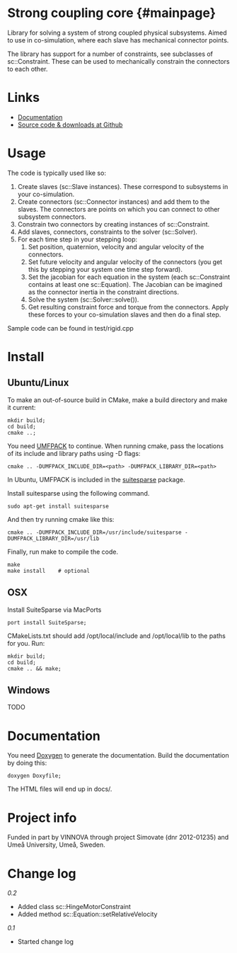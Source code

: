 Strong coupling core                                                 {#mainpage}
====================

Library for solving a system of strong coupled physical subsystems. Aimed to use
in co-simulation, where each slave has mechanical connector points.

The library has support for a number of constraints, see subclasses of
sc::Constraint. These can be used to mechanically constrain the connectors
to each other.

# Links
* [Documentation](http://umitresearchlab.github.io/strong-coupling-core/docs)
* [Source code & downloads at Github](http://github.com/umitresearchlab/strong-coupling-core)

# Usage

The code is typically used like so:

1.  Create slaves (sc::Slave instances). These correspond to subsystems in your
    co-simulation.
2.  Create connectors (sc::Connector instances) and add them to the slaves. The
    connectors are points on which you can connect to other subsystem connectors.
3.  Constrain two connectors by creating instances of sc::Constraint.
4.  Add slaves, connectors, constraints to the solver (sc::Solver).
5.  For each time step in your stepping loop:
    1.  Set position, quaternion, velocity and angular velocity of the connectors.
    2.  Set future velocity and angular velocity of the connectors (you get this
        by stepping your system one time step forward).
    3.  Set the jacobian for each equation in the system (each sc::Constraint
        contains at least one sc::Equation). The Jacobian can be imagined as the
        connector inertia in the constraint directions.
    4.  Solve the system (sc::Solver::solve()).
    5.  Get resulting constraint force and torque from the connectors. Apply
        these forces to your co-simulation slaves and then do a final step.

Sample code can be found in test/rigid.cpp

# Install

## Ubuntu/Linux

To make an out-of-source build in CMake, make a build directory and make it current:

    mkdir build;
    cd build;
    cmake ..;

You need [UMFPACK](http://www.cise.ufl.edu/research/sparse/umfpack/) to continue.
When running cmake, pass the locations of its include and library paths using -D
flags:

    cmake .. -DUMFPACK_INCLUDE_DIR=<path> -DUMFPACK_LIBRARY_DIR=<path>

In Ubuntu, UMFPACK is included in the
[suitesparse](https://launchpad.net/ubuntu/+source/suitesparse) package.

Install suitesparse using the following command.

    sudo apt-get install suitesparse

And then try running cmake like this:

    cmake .. -DUMFPACK_INCLUDE_DIR=/usr/include/suitesparse -DUMFPACK_LIBRARY_DIR=/usr/lib

Finally, run make to compile the code.

    make
    make install    # optional

## OSX
Install SuiteSparse via MacPorts

    port install SuiteSparse;

CMakeLists.txt should add /opt/local/include and /opt/local/lib to the paths for you. Run:

    mkdir build;
    cd build;
    cmake .. && make;

## Windows
TODO

# Documentation

You need [Doxygen](http://www.stack.nl/~dimitri/doxygen/) to generate the
documentation. Build the documentation by doing this:

    doxygen Doxyfile;

The HTML files will end up in docs/.

# Project info
Funded in part by VINNOVA through project Simovate (dnr 2012-01235) and Umeå University, Umeå, Sweden.

# Change log
*0.2*
* Added class sc::HingeMotorConstraint
* Added method sc::Equation::setRelativeVelocity

*0.1*
* Started change log
